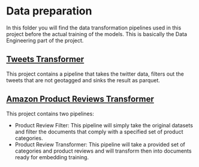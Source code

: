 # Data preparation

In this folder you will find the data transformation pipelines used in this project before the actual training of the models. This is basically the Data Engineering part of the project.

## [Tweets Transformer](tweets-transformer/README.md)
This project contains a pipeline that takes the twitter data, filters out the tweets that are not geotagged and sinks the result as parquet.

## [Amazon Product Reviews Transformer](amz-product-review-transformer/README.md)
This project contains two pipelines:
* Product Review Filter: This pipeline will simply take the original datasets and filter the documents that comply with a specified set of product categories.
* Product Review Transformer: This pipeline will take a provided set of categories and product reviews and will transform then into documents ready for embedding training.